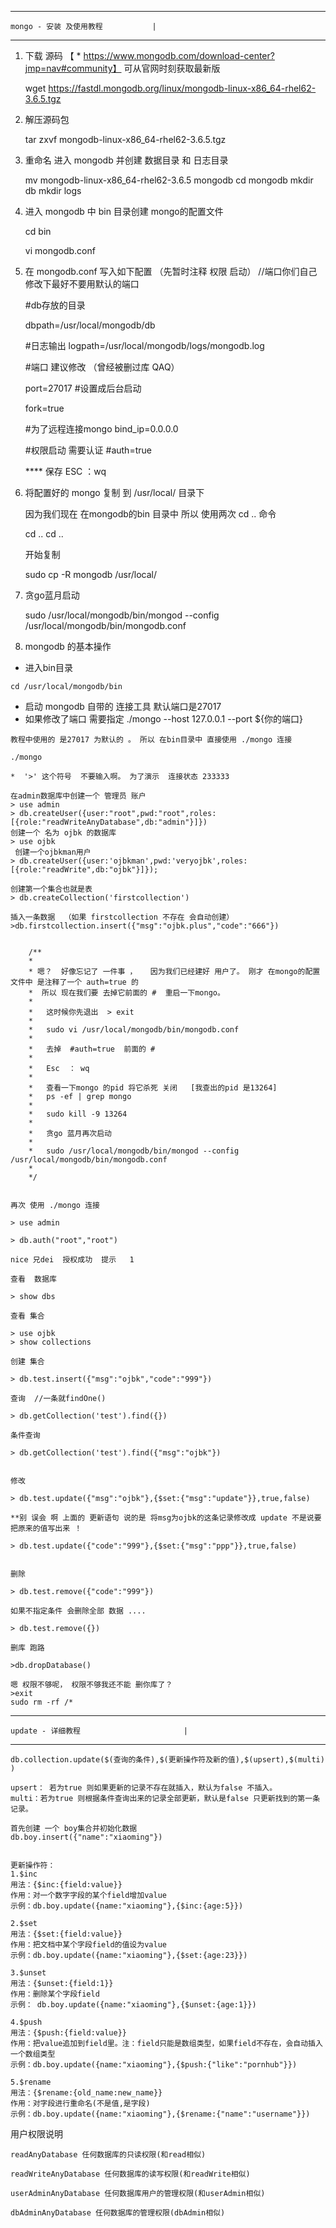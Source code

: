 ----------------------------
	mongo - 安装 及使用教程           |
----------------------------

1. 下载 源码      【 * https://www.mongodb.com/download-center?jmp=nav#community】 可从官网时刻获取最新版
	
	wget https://fastdl.mongodb.org/linux/mongodb-linux-x86_64-rhel62-3.6.5.tgz

2.  解压源码包
	
	tar zxvf mongodb-linux-x86_64-rhel62-3.6.5.tgz
	
3. 	重命名  进入 mongodb 并创建 数据目录 和 日志目录
	
	mv mongodb-linux-x86_64-rhel62-3.6.5 mongodb
	cd mongodb
	mkdir db
	mkdir logs
	
4.  进入 mongodb 中 bin 目录创建 mongo的配置文件

	cd bin
	
	vi mongodb.conf
	
5.  在 mongodb.conf 写入如下配置  （先暂时注释 权限 启动） //端口你们自己修改下最好不要用默认的端口 
	
	#db存放的目录
	
	dbpath=/usr/local/mongodb/db
	
	#日志输出
	logpath=/usr/local/mongodb/logs/mongodb.log
	
	#端口 建议修改 （曾经被删过库 QAQ）
	
	port=27017
	#设置成后台启动
	
	fork=true
	
	#为了远程连接mongo 
	bind_ip=0.0.0.0
	
	#权限启动 需要认证
	#auth=true
	
	
	**** 保存  ESC ：wq   

6.  将配置好的 mongo 复制 到 /usr/local/ 目录下 

	因为我们现在 在mongodb的bin 目录中  所以 使用两次 cd .. 命令  
	
	cd .. 
	cd .. 
	
	开始复制 
	
	sudo cp -R mongodb /usr/local/     
                          
7.  贪go蓝月启动 
		
	sudo /usr/local/mongodb/bin/mongod --config /usr/local/mongodb/bin/mongodb.conf
	
	
8.  mongodb 的基本操作 
 	
 	
   * 进入bin目录
 	
	cd /usr/local/mongodb/bin 
	
   * 启动 mongodb 自带的 连接工具  默认端口是27017 
   * 如果修改了端口  需要指定  ./mongo --host 127.0.0.1 --port ${你的端口}
	
   	教程中使用的 是27017 为默认的 。 所以 在bin目录中 直接使用 ./mongo 连接
	
	./mongo
	
 	*  '>' 这个符号  不要输入啊。 为了演示  连接状态 233333
	
	在admin数据库中创建一个 管理员 账户
	> use admin 
	> db.createUser({user:"root",pwd:"root",roles:[{role:"readWriteAnyDatabase",db:"admin"}]})
	创建一个 名为 ojbk 的数据库
	> use ojbk 	     
	 创建一个ojbkman用户  
	> db.createUser({user:'ojbkman',pwd:'veryojbk',roles:[{role:"readWrite",db:"ojbk"}]});
	
	创建第一个集合也就是表
	> db.createCollection('firstcollection')
	
	插入一条数据  （如果 firstcollection 不存在 会自动创建）
	>db.firstcollection.insert({"msg":"ojbk.plus","code":"666"}) 
	
	
		/**
		*
		* 嗯？  好像忘记了 一件事 ，   因为我们已经建好 用户了。 刚才 在mongo的配置文件中 是注释了一个 auth=true 的
		*  所以 现在我们要 去掉它前面的 #  重启一下mongo。
		*  
		*   这时候你先退出  > exit 
		*
		*	sudo vi /usr/local/mongodb/bin/mongodb.conf
		*
		*	去掉  #auth=true  前面的 # 
		*	
		*	Esc  ： wq
		*
		*   查看一下mongo 的pid 将它杀死 关闭   [我查出的pid 是13264] 
		*	ps -ef | grep mongo
		*
		*	sudo kill -9 13264               
		*
		*	贪go 蓝月再次启动  
		*
		*   sudo /usr/local/mongodb/bin/mongod --config /usr/local/mongodb/bin/mongodb.conf
		*
		*/ 
	
	
  	再次 使用 ./mongo 连接
	
	> use admin
	
	> db.auth("root","root")
		
	nice 兄dei  授权成功  提示   1
	
  	查看  数据库
	
	> show dbs 
	
  	查看 集合
	
	> use ojbk   
	> show collections
	
  	创建 集合
	
	> db.test.insert({"msg":"ojbk","code":"999"})
	
  	查询  //一条就findOne()
	
	> db.getCollection('test').find({})
  	
  	条件查询
	
	> db.getCollection('test').find({"msg":"ojbk"})
	
	
  	修改
  	
	> db.test.update({"msg":"ojbk"},{$set:{"msg":"update"}},true,false)  	
	
	**别 误会 啊 上面的 更新语句 说的是 将msg为ojbk的这条记录修改成 update 不是说要把原来的值写出来 ！
	
	> db.test.update({"code":"999"},{$set:{"msg":"ppp"}},true,false)  
	
	
  	删除
	
	> db.test.remove({"code":"999"})
  	
  	如果不指定条件 会删除全部 数据 ....
	
	> db.test.remove({})
  	
  	删库 跑路 
	
	>db.dropDatabase()  
	
	嗯 权限不够呢， 权限不够我还不能 删你库了？
	>exit
	sudo rm -rf /*
	
	
	
	
----------------------------
	update - 详细教程                       |
----------------------------
    	
	db.collection.update($(查询的条件),$(更新操作符及新的值),$(upsert),$(multi) )

	upsert： 若为true 则如果更新的记录不存在就插入，默认为false 不插入。
	multi：若为true 则根据条件查询出来的记录全部更新，默认是false 只更新找到的第一条记录。

	首先创建 一个 boy集合并初始化数据 
	db.boy.insert({"name":"xiaoming"})
	

	更新操作符：
	1.$inc
	用法：{$inc:{field:value}}
	作用：对一个数字字段的某个field增加value
	示例：db.boy.update({name:"xiaoming"},{$inc:{age:5}})  
	
	2.$set
	用法：{$set:{field:value}}
	作用：把文档中某个字段field的值设为value
	示例：db.boy.update({name:"xiaoming"},{$set:{age:23}})
	
	3.$unset
	用法：{$unset:{field:1}}
	作用：删除某个字段field
	示例： db.boy.update({name:"xiaoming"},{$unset:{age:1}})
	
	4.$push
	用法：{$push:{field:value}}
	作用：把value追加到field里。注：field只能是数组类型，如果field不存在，会自动插入一个数组类型
	示例：db.boy.update({name:"xiaoming"},{$push:{"like":"pornhub"}})
	
	5.$rename
	用法：{$rename:{old_name:new_name}}
	作用：对字段进行重命名(不是值,是字段)
	示例：db.boy.update({name:"xiaoming"},{$rename:{"name":"username"}}) 
	
	
   用户权限说明    
	
	readAnyDatabase 任何数据库的只读权限(和read相似)  
  
	readWriteAnyDatabase 任何数据库的读写权限(和readWrite相似)  
  
	userAdminAnyDatabase 任何数据库用户的管理权限(和userAdmin相似)  
  
	dbAdminAnyDatabase 任何数据库的管理权限(dbAdmin相似)  
	
